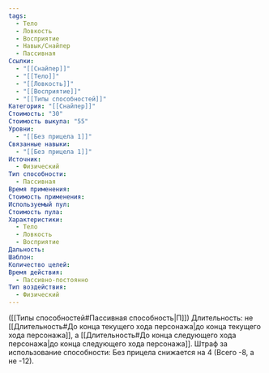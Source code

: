 ```yaml
---
tags:
  - Тело
  - Ловкость
  - Восприятие
  - Навык/Снайпер
  - Пассивная
Ссылки:
  - "[[Снайпер]]"
  - "[[Тело]]"
  - "[[Ловкость]]"
  - "[[Восприятие]]"
  - "[[Типы способностей]]"
Категория: "[[Снайпер]]"
Стоимость: "30"
Стоимость выкупа: "55"
Уровни:
  - "[[Без прицела 1]]"
Связанные навыки:
  - "[[Без прицела 1]]"
Источник:
  - Физический
Тип способности:
  - Пассивная
Время применения: 
Стоимость применения: 
Используемый пул: 
Стоимость пула: 
Характеристики:
  - Тело
  - Ловкость
  - Восприятие
Дальность: 
Шаблон: 
Количество целей: 
Время действия:
  - Пассивно-постоянно
Тип воздействия:
  - Физический
---
```

([[Типы способностей#Пассивная способность|П]]) Длительность: не [[Длительность#До конца текущего хода персонажа|до конца текущего хода персонажа]], а [[Длительность#До конца следующего хода персонажа|до конца следующего хода персонажа]].
Штраф за использование способности: Без прицела снижается на 4 (Всего -8, а не -12).